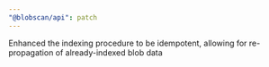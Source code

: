 ```yaml
---
"@blobscan/api": patch
---
```


Enhanced the indexing procedure to be idempotent, allowing for re-propagation of already-indexed blob data
